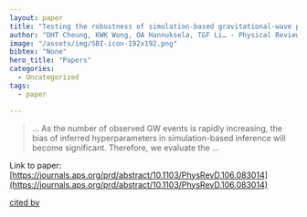 ```yaml
---
layout: paper
title: "Testing the robustness of simulation-based gravitational-wave population inference"
author: "DHT Cheung, KWK Wong, OA Hannuksela, TGF Li… - Physical Review D, 2022 - APS"
image: "/assets/img/SBI-icon-192x192.png"
bibtex: "None"
hero_title: "Papers"
categories:
  - Uncategorized
tags:
  - paper

---
```

>… As the number of observed GW events is rapidly increasing, the bias of inferred hyperparameters in simulation-based inference will become significant. Therefore, we evaluate the …

Link to paper: [https://journals.aps.org/prd/abstract/10.1103/PhysRevD.106.083014](https://journals.aps.org/prd/abstract/10.1103/PhysRevD.106.083014)

[cited by](https://scholar.google.com/scholar?cites=12999798397663441386&as_sdt=2005&sciodt=0,5&hl=en&num=20)
